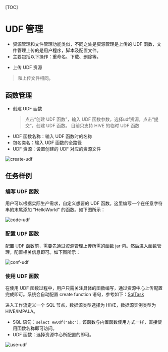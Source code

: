 [TOC]

# UDF 管理

- 资源管理和文件管理功能类似，不同之处是资源管理是上传的 UDF 函数，文件管理上传的是用户程序，脚本及配置文件。
- 主要包括以下操作：重命名、下载、删除等。
* 上传 UDF 资源

> 和上传文件相同。

## 函数管理

* 创建 UDF 函数

  > 点击“创建 UDF 函数”，输入 UDF 函数参数，选择udf资源，点击“提交”，创建 UDF 函数。
  > 目前只支持 HIVE 的临时 UDF 函数

- UDF 函数名称：输入 UDF 函数时的名称
- 包名类名：输入 UDF 函数的全路径
- UDF 资源：设置创建的 UDF 对应的资源文件

![create-udf](https://dolphinscheduler.apache.org/img/new_ui/dev/resource/create-udf.png)

## 任务样例

### 编写 UDF 函数

用户可以根据实际生产需求，自定义想要的 UDF 函数。这里编写一个在任意字符串的末尾添加 "HelloWorld" 的函数。如下图所示：

![code-udf](https://dolphinscheduler.apache.org/img/new_ui/dev/resource/demo/udf-demo01.png)

### 配置 UDF 函数

配置 UDF 函数前，需要先通过资源管理上传所需的函数 jar 包。然后进入函数管理，配置相关信息即可。如下图所示：

![conf-udf](https://dolphinscheduler.apache.org/img/new_ui/dev/resource/demo/udf-demo02.png)

### 使用 UDF 函数

在使用 UDF 函数过程中，用户只需关注具体的函数编写，通过资源中心上传配置完成即可。系统会自动配置 create function 语句，参考如下：[SqlTask](https://github.com/apache/dolphinscheduler/blob/923f3f38e3271d7f1d22b3abc3497cecb6957e4a/dolphinscheduler-task-plugin/dolphinscheduler-task-sql/src/main/java/org/apache/dolphinscheduler/plugin/task/sql/SqlTask.java#L507-L531)

进入工作流定义一个 SQL 节点，数据源类型选择为 HIVE，数据源实例类型为 HIVE/IMPALA。

- SQL 语句：`select HwUdf("abc");` 该函数与内置函数使用方式一样，直接使用函数名称即可访问。
- UDF 函数：选择资源中心所配置的即可。

![use-udf](https://dolphinscheduler.apache.org/img/new_ui/dev/resource/demo/udf-demo03.png)

